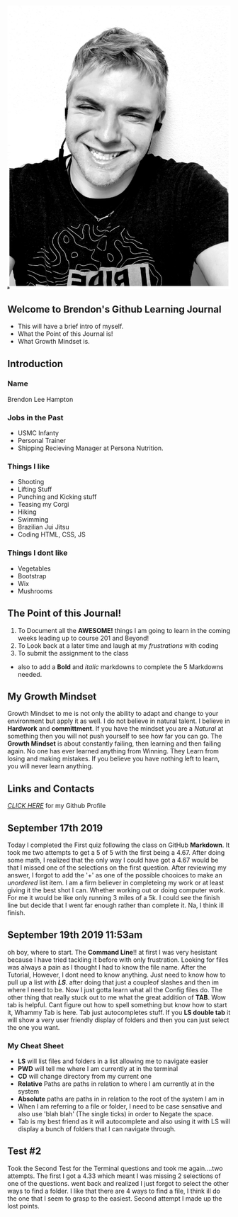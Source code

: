 ![Image](Githubimage.jpg)

## Welcome to Brendon's Github Learning Journal

- This will have a brief intro of myself.
- What the Point of this Journal is!
- What Growth Mindset is. 

## Introduction
### Name
Brendon Lee Hampton
### Jobs in the Past
- USMC Infanty
- Personal Trainer
- Shipping Recieving Manager at Persona Nutrition.

### Things I like
- Shooting 
- Lifting Stuff
- Punching and Kicking stuff
- Teasing my Corgi
- Hiking
- Swimming
- Brazilian Jui Jitsu
- Coding HTML, CSS, JS

### Things I dont like
- Vegetables
- Bootstrap
- Wix
- Mushrooms

## The Point of this Journal!

1. To Document all the <strong>AWESOME!</strong> things I am going to learn in the coming weeks leading up to course 201 and Beyond!
2. To Look back at a later time and laugh at my <em>frustrations</em> with coding
3. To submit the assignment to the class 
- also to add a **Bold** and _italic_ markdowns to complete the 5 Markdowns needed.

## My Growth Mindset

Growth Mindset to me is not only the ability to adapt and change to your environment but apply it as well. I do not believe in natural talent. I believe in **Hardwork** and **committment**. If you have the mindset you are a <em>Natural</em> at something then you will not push yourself to see how far you can go. The <strong>Growth Mindset</strong> is about constantly failing, then learning and then failing again. No one has ever learned anything from Winning. They Learn from losing and making mistakes. If you believe you have nothing left to learn, you will never learn anything.  


## Links and Contacts
[*CLICK HERE*](https://github.com/BrendonLH) for my Github Profile

## September 17th 2019

Today I completed the First quiz following the class on GitHub **Markdown**. It took me two attempts to get a 5 of 5 with the first being a 4.67. After doing some math, I realized that the only way I could have got a 4.67 would be that I missed one of the selections on the first question. After reviewing my answer, I forgot to add the '+' as one of the possible chooices to make an *unordered* list item. I am a firm believer in completeing my work or at least giving it the best shot I can. Whether working out or doing computer work. For me it would be like only running 3 miles of a 5k. I could see the finish line but decide that I went far enough rather than complete it. Na, I think ill finish. 

## September 19th 2019 11:53am

oh boy, where to start. The **Command Line**!! at first I was very hesistant because I have tried tackling it before with only frustration. Looking for files was always a pain as I thought I had to know the file name. After the Tutorial, However, I dont need to know anything. Just need to know how to pull up a list with **_LS_**. after doing that just a coupleof slashes and then im where I need to be. Now I just gotta learn what all the Config files do. The other thing that really stuck out to me what the great addition of **TAB**. Wow tab is helpful. Cant figure out how to spell something but know how to start it, Whammy Tab is here. Tab just autocompletes stuff. If you **LS double tab** it will show a very user friendly display of folders and then you can just select the one you want. 

### My Cheat Sheet
+ **LS** will list files and folders in a list allowing me to navigate easier
+ **PWD** will tell me where I am currently at in the terminal
+ **CD** will change directory from my current one
+ **Relative** Paths are paths in relation to where I am currently at in the system
+ **Absolute** paths are paths in in relation to the root of the system I am in
+ When I am referring to a file or folder, I need to be case sensative and also use 'blah blah' (The single ticks) in order to Negate the space.
+ Tab is my best friend as it will autocomplete and also using it with LS will display a bunch of folders that I can navigate through.

## Test #2
Took the Second Test for the Terminal questions and took me again....two attempts. The first I got a 4.33 which meant I was missing 2 selections of one of the questions. went back and realized I just forgot to select the other ways to find a folder. I like that there are 4 ways to find a file, I think ill do the one that I seem to grasp to the easiest. Second attempt I made up the lost points. 

